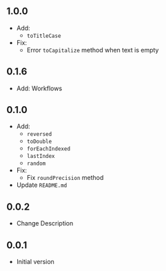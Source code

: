 ## 1.0.0
- Add:
    - `toTitleCase`
- Fix:
    - Error `toCapitalize` method when text is empty
## 0.1.6

- Add:
    Workflows

## 0.1.0

- Add:
    - `reversed`
    - `toDouble`
    - `forEachIndexed`
    - `lastIndex`
    - `random`
- Fix:
    - Fix `roundPrecision` method
- Update `README.md`


## 0.0.2

- Change Description

## 0.0.1

- Initial version